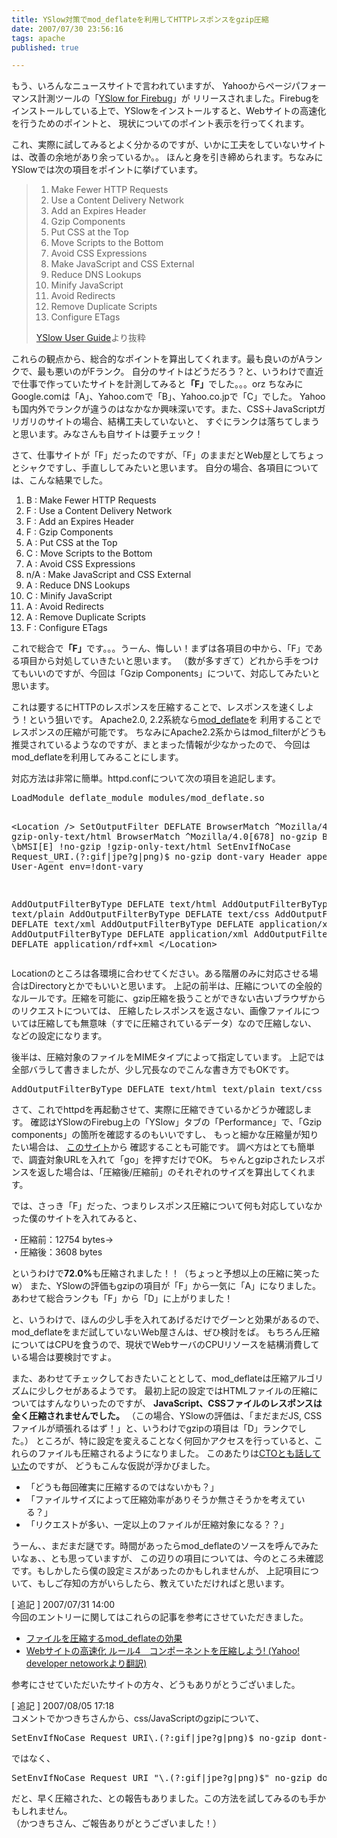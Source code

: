 ```yaml
---
title: YSlow対策でmod_deflateを利用してHTTPレスポンスをgzip圧縮
date: 2007/07/30 23:56:16
tags: apache
published: true

---
```


<p>もう、いろんなニュースサイトで言われていますが、
Yahooからページパフォーマンス計測ツールの「<a href="http://developer.yahoo.com/yslow/">YSlow for Firebug</a>」が
リリースされました。Firebugをインストールしている上で、YSlowをインストールすると、Webサイトの高速化を行うためのポイントと、
現状についてのポイント表示を行ってくれます。</p>

<p>これ、実際に試してみるとよく分かるのですが、いかに工夫をしていないサイトは、改善の余地があり余っているか。。
ほんと身を引き締められます。ちなみにYSlowでは次の項目をポイントに挙げています。</p>

<blockquote>
<p>
<ol>
<li>Make Fewer HTTP Requests</li>
<li>Use a Content Delivery Network</li>
<li>Add an Expires Header </li>
<li>Gzip Components</li>
<li>Put CSS at the Top</li>
<li>Move Scripts to the Bottom</li>
<li>Avoid CSS Expressions</li>
<li>Make JavaScript and CSS External</li>
<li>Reduce DNS Lookups</li>
<li>Minify JavaScript</li>
<li>Avoid Redirects</li>
<li>Remove Duplicate Scripts</li>
<li>Configure ETags</li>
</ol>
</p>
<p><a href="http://developer.yahoo.com/yslow/help/">YSlow User Guide</a>より抜粋</p>
</blockquote>

<p>これらの観点から、総合的なポイントを算出してくれます。最も良いのがAランクで、最も悪いのがFランク。
自分のサイトはどうだろう？と、いうわけで直近で仕事で作っていたサイトを計測してみると<strong>「F」</strong>でした。。。orz
ちなみにGoogle.comは「A」、Yahoo.comで「B」、Yahoo.co.jpで「C」でした。
Yahooも国内外でランクが違うのはなかなか興味深いです。また、CSS＋JavaScriptガリガリのサイトの場合、結構工夫していないと、
すぐにランクは落ちてしまうと思います。みなさんも自サイトは要チェック！</p>

<p>さて、仕事サイトが「F」だったのですが、「F」のままだとWeb屋としてちょっとシャクですし、手直ししてみたいと思います。
自分の場合、各項目については、こんな結果でした。</p>

<p>
<ol>
<li>B : Make Fewer HTTP Requests</li>
<li>F : Use a Content Delivery Network</li>
<li>F : Add an Expires Header </li>
<li>F : Gzip Components</li>
<li>A : Put CSS at the Top</li>
<li>C : Move Scripts to the Bottom</li>
<li>A : Avoid CSS Expressions</li>
<li>n/A : Make JavaScript and CSS External</li>
<li>A : Reduce DNS Lookups</li>
<li>C : Minify JavaScript</li>
<li>A : Avoid Redirects</li>
<li>A : Remove Duplicate Scripts</li>
<li>F : Configure ETags</li>
</ol>
</p>

<p>これで総合で<strong>「F」</strong>です。。。うーん、悔しい！まずは各項目の中から、「F」である項目から対処していきたいと思います。
（数が多すぎて）どれから手をつけてもいいのですが、今回は「Gzip Components」について、対応してみたいと思います。</p>

<p>これは要するにHTTPのレスポンスを圧縮することで、レスポンスを速くしよう！という狙いです。
Apache2.0, 2.2系統なら<a href="http://httpd.apache.org/docs/2.2/ja/mod/mod_deflate.html">mod_deflate</a>を
利用することでレスポンスの圧縮が可能です。
ちなみにApache2.2系からはmod_filterがどうも推奨されているようなのですが、まとまった情報が少なかったので、
今回はmod_deflateを利用してみることにします。</p>

<p>対応方法は非常に簡単。httpd.confについて次の項目を追記します。</p>

<p>
<pre>
LoadModule deflate_module modules/mod_deflate.so

&lt;Location /&gt;
SetOutputFilter DEFLATE
BrowserMatch ^Mozilla/4 gzip-only-text/html
BrowserMatch ^Mozilla/4\.0[678] no-gzip
BrowserMatch \bMSI[E] !no-gzip !gzip-only-text/html
SetEnvIfNoCase Request_URI\.(?:gif|jpe?g|png)$ no-gzip dont-vary
Header append Vary User-Agent env=!dont-vary

AddOutputFilterByType DEFLATE text/html
AddOutputFilterByType DEFLATE text/plain
AddOutputFilterByType DEFLATE text/css
AddOutputFilterByType DEFLATE text/xml
AddOutputFilterByType DEFLATE application/x-javascript
AddOutputFilterByType DEFLATE application/xml
AddOutputFilterByType DEFLATE application/rdf+xml
&lt;/Location&gt;
</pre>
</p>

<p>Locationのところは各環境に合わせてください。ある階層のみに対応させる場合はDirectoryとかでもいいと思います。
上記の前半は、圧縮についての全般的なルールです。圧縮を可能に、gzip圧縮を扱うことができない古いブラウザからのリクエストについては、
圧縮したレスポンスを返さない、画像ファイルについては圧縮しても無意味（すでに圧縮されているデータ）なので圧縮しない、
などの設定になります。</p>

<p>後半は、圧縮対象のファイルをMIMEタイプによって指定しています。
上記では全部バラして書きましたが、少し冗長なのでこんな書き方でもOKです。</p>

<p>
<pre>
AddOutputFilterByType DEFLATE text/html text/plain text/css text/xml application/x-javascript...
</pre>
</p>

<p>さて、これでhttpdを再起動させて、実際に圧縮できているかどうか確認します。
確認はYSlowのFirebug上の「YSlow」タブの「Performance」で、「Gzip components」の箇所を確認するのもいいですし、
もっと細かな圧縮量が知りたい場合は、
<a href="http://www.port80software.com/surveys/top1000compression/#checkyoursite">このサイト</a>から
確認することも可能です。
調べ方はとても簡単で、調査対象URLを入れて「go」を押すだけでOK。
ちゃんとgzipされたレスポンスを返した場合は、「圧縮後/圧縮前」のそれぞれのサイズを算出してくれます。</p>

<p>では、さっき「F」だった、つまりレスポンス圧縮について何も対応していなかった僕のサイトを入れてみると、</p>

<p>
・圧縮前：12754 bytes→<br />
・圧縮後：3608 bytes
</p>

<p>というわけで<strong>72.0%</strong>も圧縮されました！！（ちょっと予想以上の圧縮に笑ったw）
また、YSlowの評価もgzipの項目が「F」から一気に「A」になりました。あわせて総合ランクも「F」から「D」に上がりました！</p>

<p>と、いうわけで、ほんの少し手を入れてあげるだけでグーンと効果があるので、mod_deflateをまだ試していないWeb屋さんは、ぜひ検討をば。
もちろん圧縮についてはCPUを食うので、現状でWebサーバのCPUリソースを結構消費している場合は要検討ですよ。</p>

<p>また、あわせてチェックしておきたいこととして、mod_deflateは圧縮アルゴリズムに少しクセがあるようです。
最初上記の設定ではHTMLファイルの圧縮についてはすんなりいったのですが、
<strong>JavaScript、CSSファイルのレスポンスは全く圧縮されませんでした。</strong>
（この場合、YSlowの評価は、「まだまだJS, CSSファイルが頑張れるはず！」と、いうわけでgzipの項目は「D」ランクでした。）
ところが、特に設定を変えることなく何回かアクセスを行っていると、これらのファイルも圧縮されるようになりました。
このあたりは<a href="http://www.shudo.net/diary/2007jul.html#20070727">CTOとも話していた</a>のですが、
どうもこんな仮説が浮かびました。</p>

<p>
<ul>
<li>「どうも毎回確実に圧縮するのではないかも？」</li>
<li>「ファイルサイズによって圧縮効率がありそうか無さそうかを考えている？」</li>
<li>「リクエストが多い、一定以上のファイルが圧縮対象になる？？」</li>
</ul></p>

<p>うーん、、まだまだ謎です。時間があったらmod_deflateのソースを呼んでみたいなぁ、、とも思っていますが、
この辺りの項目については、今のところ未確認です。もしかしたら僕の設定ミスがあったのかもしれませんが、
上記項目について、もしご存知の方がいらしたら、教えていただければと思います。</p>

<p>[ 追記 ] 2007/07/31 14:00<br />
今回のエントリーに関してはこれらの記事を参考にさせていただきました。
<ul>
<li><a href="http://zapanet.info/blog/item/961">ファイルを圧縮するmod_deflateの効果</a></li>
<li><a href="http://www.inter-office.co.jp/contents/184">Webサイトの高速化 ルール4　コンポーネントを圧縮しよう! (Yahoo! developer netoworkより翻訳)</a></li>
</ul>
<p>参考にさせていただいたサイトの方々、どうもありがとうございました。</p>
</p>

<p>[ 追記 ] 2007/08/05 17:18<br />
コメントでかつきちさんから、css/JavaScriptのgzipについて、</p>
<pre>
SetEnvIfNoCase Request_URI\.(?:gif|jpe?g|png)$ no-gzip dont-vary
</pre>
<p>ではなく、</p>
<pre>
SetEnvIfNoCase Request_URI "\.(?:gif|jpe?g|png)$" no-gzip dont-vary
</pre>
<p>だと、早く圧縮された、との報告もありました。この方法を試してみるのも手かもしれません。<br />
（かつきちさん、ご報告ありがとうございました！）
</p>
